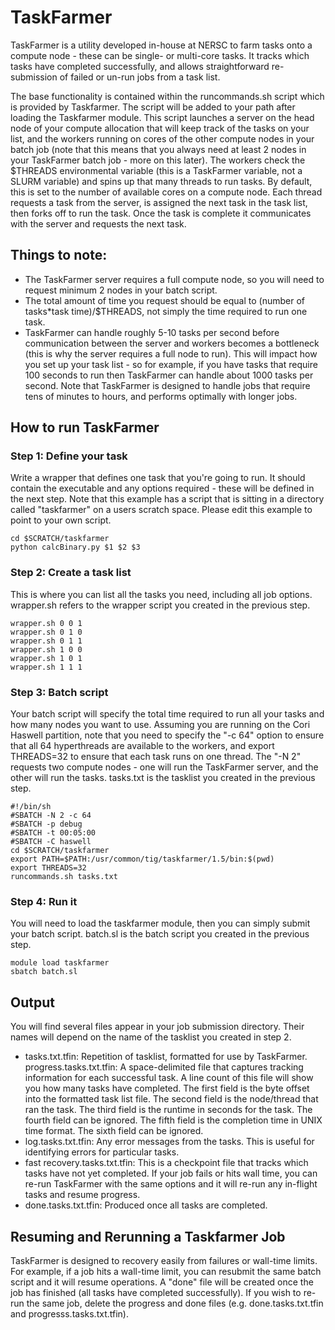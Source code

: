# TaskFarmer

TaskFarmer is a utility developed in-house at NERSC to farm tasks onto a compute
node - these can be single- or multi-core tasks. It tracks which tasks have
completed successfully, and allows straightforward re-submission of failed or
un-run jobs from a task list.

The base functionality is contained within the runcommands.sh script which is
provided by Taskfarmer.  The script will be added to your path after loading the
Taskfarmer module. This script launches a server on the head node of your
compute allocation that will keep track of the tasks on your list, and the
workers running on cores of the other compute nodes in your batch job (note that
this means that you always need at least 2 nodes in your TaskFarmer batch job -
more on this later). The workers check the $THREADS environmental variable (this
is a TaskFarmer variable, not a SLURM variable) and spins up that many threads
to run tasks. By default, this is set to the number of available cores on a
compute node. Each thread requests a task from the server, is assigned the next
task in the task list, then forks off to run the task. Once the task is complete
it communicates with the server and requests the next task.

## Things to note:

* The TaskFarmer server requires a full compute node, so you will need to request minimum 2 nodes in your batch script.
* The total amount of time you request should be equal to (number of tasks*task time)/$THREADS, not simply the time required to run one task.
* TaskFarmer can handle roughly 5-10 tasks per second before communication between the server and workers becomes a bottleneck (this is why the server requires a full node to run).
  This will impact how you set up your task list - so for example, if you have tasks that require 100 seconds to run then TaskFarmer can handle about 1000 tasks per second.
  Note that TaskFarmer is designed to handle jobs that require tens of minutes to hours, and performs optimally with longer jobs.

## How to run TaskFarmer

### Step 1: Define your task

Write a wrapper that defines one task that you're going to run.
It should contain the executable and any options required - these will be defined in the next step.
Note that this example has a script that is sitting in a directory called "taskfarmer" on a users scratch space.
Please edit this example to point to your own script.

```shell
cd $SCRATCH/taskfarmer
python calcBinary.py $1 $2 $3
```

### Step 2: Create a task list
This is where you can list all the tasks you need, including all job options. wrapper.sh refers to the wrapper script you created in the previous step.

    wrapper.sh 0 0 1
    wrapper.sh 0 1 0
    wrapper.sh 0 1 1
    wrapper.sh 1 0 0
    wrapper.sh 1 0 1
    wrapper.sh 1 1 1

### Step 3: Batch script
Your batch script will specify the total time required to run all your tasks and how many nodes you want to use.
Assuming you are running on the Cori Haswell partition, note that you need to specify the "-c 64" option to ensure that all 64 hyperthreads are available to the workers, and export THREADS=32 to ensure that each task runs on one thread.
The "-N 2" requests two compute nodes - one will run the TaskFarmer server, and the other will run the tasks.
tasks.txt is the tasklist you created in the previous step.

```shell
#!/bin/sh
#SBATCH -N 2 -c 64
#SBATCH -p debug
#SBATCH -t 00:05:00
#SBATCH -C haswell
cd $SCRATCH/taskfarmer
export PATH=$PATH:/usr/common/tig/taskfarmer/1.5/bin:$(pwd)
export THREADS=32
runcommands.sh tasks.txt
```

### Step 4: Run it
You will need to load the taskfarmer module, then you can simply submit your batch script.
batch.sl is the batch script you created in the previous step.

```shell
module load taskfarmer
sbatch batch.sl
```

## Output

You will find several files appear in your job submission directory.
Their names will depend on the name of the tasklist you created in step 2.

* tasks.txt.tfin: Repetition of tasklist, formatted for use by TaskFarmer.
 progress.tasks.txt.tfin: A space-delimited file that captures tracking information for each successful task.
 A line count of this file will show you how many tasks have completed.
The first field is the byte offset into the formatted task list file.
The second field is the node/thread that ran the task.
The third field is the runtime in seconds for the task.
The fourth field can be ignored.
The fifth field is the completion time in UNIX time format.
The sixth field can be ignored.
* log.tasks.txt.tfin: Any error messages from the tasks. This is useful for identifying errors for particular tasks.
* fast recovery.tasks.txt.tfin: This is a checkpoint file that tracks which tasks have not yet completed. If your job fails or hits wall time, you can re-run TaskFarmer with the same options and it will re-run any in-flight tasks and resume progress.
* done.tasks.txt.tfin: Produced once all tasks are completed.

## Resuming and Rerunning a Taskfarmer Job

TaskFarmer is designed to recovery easily from failures or wall-time limits.
For example, if a job hits a wall-time limit, you can resubmit the same batch script and it will resume operations.
A "done" file will be created once the job has finished (all tasks have completed successfully).
If you wish to re-run the same job, delete the progress and done files (e.g. done.tasks.txt.tfin and progresss.tasks.txt.tfin).

